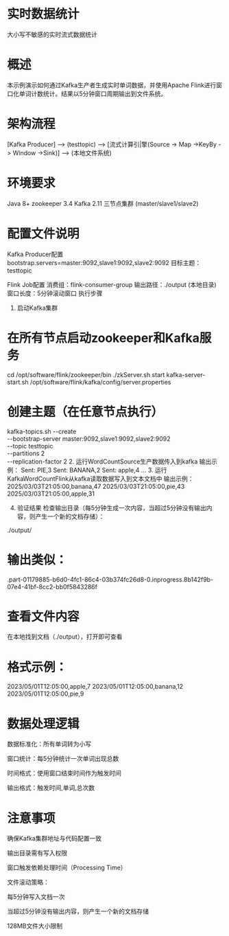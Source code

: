# 实时数据统计
大小写不敏感的实时流式数据统计
# 概述
本示例演示如何通过Kafka生产者生成实时单词数据，并使用Apache Flink进行窗口化单词计数统计。结果以5分钟窗口周期输出到文件系统。

# 架构流程
[Kafka Producer] --> (testtopic) --> [流式计算引|擎(Source -> Map ->KeyBy ->
Window ->Sink)] --> (本地文件系统)
# 环境要求
Java 8+
zookeeper 3.4
Kafka 2.11
三节点集群 (master/slave1/slave2)

# 配置文件说明
Kafka Producer配置
bootstrap.servers=master:9092,slave1:9092,slave2:9092
目标主题：testtopic

Flink Job配置
消费组：flink-consumer-group
输出路径：./output (本地目录)
窗口长度：5分钟滚动窗口
 执行步骤
 1. 启动Kafka集群
# 在所有节点启动zookeeper和Kafka服务
cd /opt/software/flink/zookeeper/bin
./zkServer.sh start
kafka-server-start.sh /opt/software/flink/kafka/config/server.properties

# 创建主题（在任意节点执行）
kafka-topics.sh --create \
--bootstrap-server master:9092,slave1:9092,slave2:9092 \
--topic testtopic \
--partitions 2 \
--replication-factor 2
2. 运行WordCountSource生产数据传入到kafka
输出示例：
Sent: PIE,3
Sent: BANANA,2
Sent: apple,4
...
3. 运行KafkaWordCountFlink从kafka读取数据写入到文本文档中
输出示例：
2025/03/03T21:05:00,banana,47
2025/03/03T21:05:00,pie,43
2025/03/03T21:05:00,apple,31

4. 验证结果
检查输出目录（每5分钟生成一次内容，当超过5分钟没有输出内容，则产生一个新的文档存储）：

./output/
# 输出类似：
.part-01179885-b6d0-4fc1-86c4-03b374fc26d8-0.inprogress.8b142f9b-07e4-41bf-8cc2-bb0f5843286f

# 查看文件内容
在本地找到文档（./output），打开即可查看

# 格式示例：
2023/05/01T12:05:00,apple,7
2023/05/01T12:05:00,banana,12
2023/05/01T12:05:00,pie,9

# 数据处理逻辑
数据标准化：所有单词转为小写

窗口统计：每5分钟统计一次单词出现总数

时间格式：使用窗口结束时间作为触发时间

输出格式：触发时间,单词,总次数

# 注意事项
确保Kafka集群地址与代码配置一致

输出目录需有写入权限

窗口触发依赖处理时间（Processing Time）

文件滚动策略：

每5分钟写入文档一次

当超过5分钟没有输出内容，则产生一个新的文档存储

128MB文件大小限制


